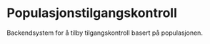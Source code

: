 
# Populasjonstilgangskontroll

Backendsystem for å tilby tilgangskontroll basert på populasjonen.

